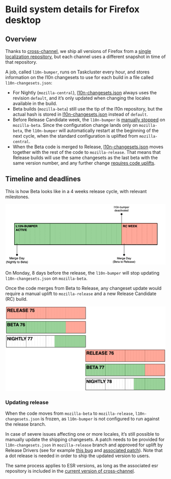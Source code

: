 # Build system details for Firefox desktop

<!-- toc -->

## Overview

Thanks to [cross-channel](https://firefox-source-docs.mozilla.org/l10n/crosschannel/index.html), we ship all versions of Firefox from a [single localization repository](https://hg.mozilla.org/l10n-central/), but each channel uses a different snapshot in time of that repository.

 A job, called `l10n-bumper`, runs on Taskcluster every hour, and stores information on the l10n changesets to use for each build in a file called `l10n-changesets.json`:
* For Nightly (`mozilla-central`), [l10n-changesets.json](https://hg.mozilla.org/mozilla-central/file/default/browser/locales/l10n-changesets.json) always uses the revision `default`, and it’s only updated when changing the locales available in the build.
* Beta builds (`mozilla-beta`) still use the tip of the l10n repository, but the actual hash is stored in [l10n-changesets.json](https://hg.mozilla.org/releases/mozilla-beta/file/default/browser/locales/l10n-changesets.json) instead of `default`.
* Before Release Candidate week, the `l10n-bumper` is [manually stopped](https://github.com/mozilla/build-relengdocs/blob/master/procedures/release-duty/merge-duty/merge_duty.rst#turn-off-beta-l10n-bumper-on-rc-day) on `mozilla-beta`. Since the configuration change lands only on `mozilla-beta`, the `l10n-bumper` will automatically restart at the beginning of the next cycle, when the standard configuration is uplifted from `mozilla-central`.
* When the Beta code is merged to Release, [l10n-changesets.json](https://hg.mozilla.org/releases/mozilla-release/file/default/browser/locales/l10n-changesets.json) moves together with the rest of the code to `mozilla-release`. That means that Release builds will use the same changesets as the last beta with the same version number, and any further change [requires code uplifts](#updating-release).

## Timeline and deadlines

This is how Beta looks like in a 4 weeks release cycle, with relevant milestones.

![Beta cycle](../../assets/images/build_system/beta_cycle.png)

On Monday, 8 days before the release, the `l10n-bumper` will stop updating `l10n-changesets.json` on `mozilla-beta`.

Once the code merges from Beta to Release, any changeset update would require a manual uplift to `mozilla-release` and a new Release Candidate (RC) build.

![Timeline of all channels, 2 cycles](../../assets/images/build_system/all_channels_timeline.png)

### Updating release

When the code moves from `mozilla-beta` to `mozilla-release`, `l10n-changesets.json` is frozen, as `l10n-bumper` is not configured to run against the release branch.

In case of severe issues affecting one or more locales, it’s still possible to manually update the shipping changesets. A patch needs to be provided for `l10n-changesets.json` in `mozilla-release` branch and approved for uplift by Release Drivers (see for example [this bug](https://bugzilla.mozilla.org/show_bug.cgi?id=1513259) and [associated patch](https://hg.mozilla.org/releases/mozilla-release/rev/308fd26a204e)). Note that a dot release is needed in order to ship the updated version to users.

The same process applies to ESR versions, as long as the associated esr repository is included in the [current version of cross-channel](https://hg.mozilla.org/mozilla-unified/file/tip/python/l10n/mozxchannel/__init__.py).
